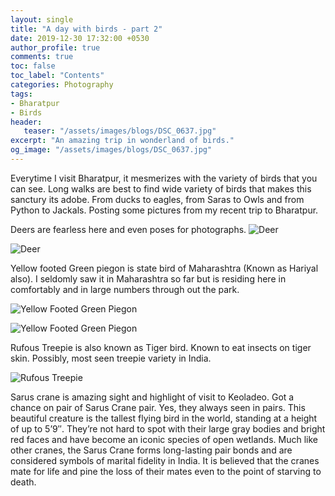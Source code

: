 ```yaml
---
layout: single
title: "A day with birds - part 2"
date: 2019-12-30 17:32:00 +0530
author_profile: true
comments: true
toc: false
toc_label: "Contents"
categories: Photography
tags:
- Bharatpur
- Birds
header:
   teaser: "/assets/images/blogs/DSC_0637.jpg"
excerpt: "An amazing trip in wonderland of birds."
og_image: "/assets/images/blogs/DSC_0637.jpg"
---
```


Everytime I visit Bharatpur, it mesmerizes with the variety of birds that you can see. Long walks are best to find wide variety of birds that makes this sanctury its adobe. From ducks to eagles, from Saras to Owls and from Python to Jackals. Posting some pictures from my recent trip to Bharatpur. 

Deers are fearless here and even poses for photographs.
![Deer]({{site.url}}/assets/images/blogs/DSC_0537.jpg)

![Deer]({{site.url}}/assets/images/blogs/DSC_0538.jpg)

Yellow footed Green piegon is state bird of Maharashtra (Known as Hariyal also). I seldomly saw it in Maharashtra so far but is residing here in comfortably and in large numbers through out the park.

![Yellow Footed Green Piegon]({{site.url}}/assets/images/blogs/DSC_0567.jpg)

![Yellow Footed Green Piegon]({{site.url}}/assets/images/blogs/DSC_0585.jpg)

Rufous Treepie is also known as Tiger bird. Known to eat insects on tiger skin. Possibly, most seen treepie variety in India.

![Rufous Treepie]({{site.url}}/assets/images/blogs/DSC_0637.jpg)

Sarus crane is amazing sight and highlight of visit to Keoladeo. Got a chance on pair of Sarus Crane pair. Yes, they always seen in pairs. This beautiful creature is the tallest flying bird in the world, standing at a height of up to 5’9″. They’re not hard to spot with their large gray bodies and bright red faces and have become an iconic species of open wetlands.
Much like other cranes, the Sarus Crane forms long-lasting pair bonds and are considered symbols of marital fidelity in India. It is believed that the cranes mate for life and pine the loss of their mates even to the point of starving to death. 

